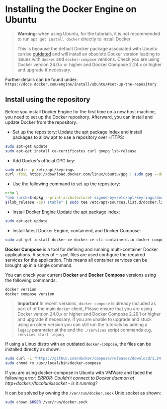 # Installing the Docker Engine on Ubuntu

> **Warning:** when using Ubuntu, for the tutorials, it is not recommended to run `apt get install docker` directly to
> install Docker
>
> This is because the default Docker package associated with Ubuntu can be
> [outdated](https://askubuntu.com/questions/151283/why-dont-the-ubuntu-repositories-have-the-latest-versions-of-software)
> and will install an obsolete Docker version leading to issues with `docker` and `docker-compose` versions. Check you
> are using Docker version 24.0.x or higher and Docker Compose 2.24.x  or higher and upgrade if necessary.

Further details can be found under: `https://docs.docker.com/engine/install/ubuntu/#set-up-the-repository`

## Install using the repository

Before you install Docker Engine for the first time on a new host machine, you need to set up the Docker repository.
Afterward, you can install and update Docker from the repository.

-   Set up the repository: Update the apt package index and install packages to allow apt to use a repository over
    HTTPS:

```bash
sudo apt-get update
sudo apt-get install ca-certificates curl gnupg lsb-release
```

-   Add Docker’s official GPG key:

```bash
sudo mkdir -p /etc/apt/keyrings
curl -fsSL https://download.docker.com/linux/ubuntu/gpg | sudo gpg --dearmor -o /etc/apt/keyrings/docker.gpg
```

-   Use the following command to set up the repository:

```bash
echo \
"deb [arch=$(dpkg --print-architecture) signed-by=/etc/apt/keyrings/docker.gpg] https://download.docker.com/linux/ubuntu \
$(lsb_release -cs) stable" | sudo tee /etc/apt/sources.list.d/docker.list > /dev/null
```

-   Install Docker Engine Update the apt package index:

```bash
sudo apt-get update
```

-   Install latest Docker Engine, containerd, and Docker Compose:

```bash
sudo apt-get install docker-ce docker-ce-cli containerd.io docker-compose-plugin
```

**Docker Compose** is a tool for defining and running multi-container Docker applications. A series of `*.yaml` files
are used configure the required services for the application. This means all container services can be brought up in a
single command.

You can check your current **Docker** and **Docker Compose** versions using the following commands:

```bash
docker version
docker compose version
```

> **Important** In recent versions, `docker-compose` is already included as part of of the main `docker` client, Please
> ensure that you are using Docker version 24.0.x or higher and Docker Compose 2.29.1 or higher and upgrade if
> necessary. If you are unable to upgrade and stuck using an older version you can still run the tutorials by adding a
> `legacy` parameter at the end the `./services` script commands e.g. `services start legacy`

If using a Linux distro with an outdated `docker-compose`, the files can be installed directly as shown:

```bash
sudo curl -L "https://github.com/docker/compose/releases/download/1.24.0/docker-compose-$(uname -s)-$(uname -m)" -o /usr/local/bin/docker-compose
sudo chmod +x /usr/local/bin/docker-compose
```

If you are using docker-compose in Ubuntu with VMWare and faced the following error: _ERROR: Couldn't connect to Docker
daemon at http+docker://localunixsocket - is it running?_

It can be solved by owning the `/var/run/docker.sock` Unix socket as shown:

```bash
sudo chown $USER /var/run/docker.sock
```
